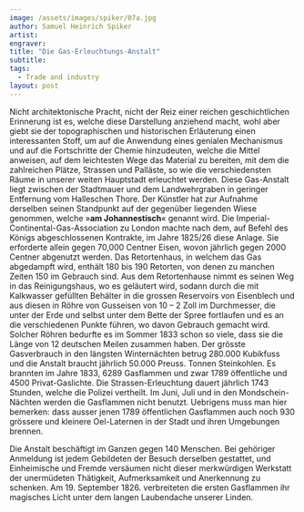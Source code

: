 ```yaml
---
image: /assets/images/spiker/07a.jpg
author: Samuel Heinrich Spiker
artist: 
engraver: 
title: "Die Gas-Erleuchtungs-Anstalt"
subtitle: 
tags:
  - Trade and industry
layout: post
---
```

Nicht architektonische Pracht, nicht der Reiz einer reichen geschichtlichen Erinnerung ist es, welche diese Darstellung anziehend macht, wohl aber giebt sie der topographischen und historischen Erläuterung einen interessanten Stoff, um auf die Anwendung eines genialen Mechanismus und auf die Fortschritte der Chemie hinzudeuten, welche die Mittel anweisen, auf dem leichtesten Wege das Material zu bereiten, mit dem die zahlreichen Plätze, Strassen und Palläste, so wie die verschiedensten Räume in unserer weiten Hauptstadt erleuchtet werden. Diese Gas-Anstalt liegt zwischen der Stadtmauer und dem Landwehrgraben in geringer Entfernung vom Halleschen Thore. Der Künstler hat zur Aufnahme derselben seinen Standpunkt auf der gegenüber liegenden Wiese genommen, welche »**am Johannestisch**« genannt wird. Die Imperial-Continental-Gas-Association zu London machte nach dem, auf Befehl des Königs abgeschlossenen Kontrakte, im Jahre 1825/26 diese Anlage. Sie erforderte allein gegen 70,000 Centner Eisen, wovon jährlich gegen 2000 Centner abgenutzt werden. Das Retortenhaus, in welchem das Gas abgedampft wird, enthält 180 bis 190 Retorten, von denen zu manchen Zeiten 150 im Gebrauch sind. Aus dem Retortenhause nimmt es seinen Weg in das Reinigungshaus, wo es geläutert wird, sodann durch die mit Kalkwasser gefüllten Behälter in die grossen Reservoirs von Eisenblech und aus diesen in Röhre von Gusseisen von 10 – 2 Zoll im Durchmesser, die unter der Erde und selbst unter dem Bette der Spree fortlaufen und es an die verschiedenen Punkte führen, wo davon Gebrauch gemacht wird. Solcher Röhren bedurfte es im Sommer 1833 schon so viele, dass sie die Länge von 12 deutschen Meilen zusammen haben. Der grösste Gasverbrauch in den längsten Winternächten betrug 280.000 Kubikfuss und die Anstalt braucht jährlich 50.000 Preuss. Tonnen Steinkohlen. Es brannten im Jahre 1833, 6289 Gasflammen und zwar 1789 öffentliche und 4500 Privat-Gaslichte. Die Strassen-Erleuchtung dauert jährlich 1743 Stunden, welche die Polizei vertheilt. Im Juni, Juli und in den Mondschein-Nächten werden die Gasflammen nicht benutzt. Uebrigens muss man hier bemerken: dass ausser jenen 1789 öffentlichen Gasflammen auch noch 930 grössere und kleinere Oel-Laternen in der Stadt und ihren Umgebungen brennen.

Die Anstalt beschäftigt im Ganzen gegen 140 Menschen. Bei gehöriger Anmeldung ist jedem Gebildeten der Besuch derselben gestattet, und Einheimische und Fremde versäumen nicht dieser merkwürdigen Werkstatt der unermüdeten Thätigkeit, Aufmerksamkeit und Anerkennung zu schenken. Am 19. September 1826. verbreiteten die ersten Gasflammen ihr magisches Licht unter dem langen Laubendache unserer Linden.